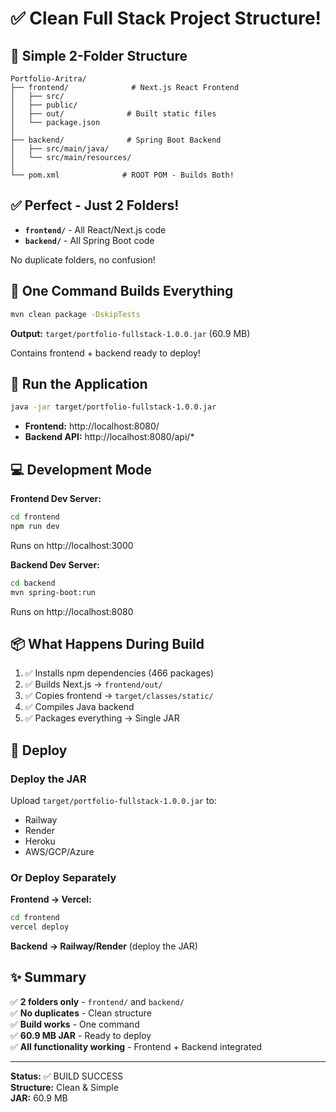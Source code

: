 # ✅ Clean Full Stack Project Structure!

## 📁 Simple 2-Folder Structure

```
Portfolio-Aritra/
├── frontend/              # Next.js React Frontend
│   ├── src/
│   ├── public/
│   ├── out/              # Built static files
│   └── package.json
│
├── backend/              # Spring Boot Backend  
│   ├── src/main/java/
│   └── src/main/resources/
│
└── pom.xml              # ROOT POM - Builds Both!
```

## ✅ Perfect - Just 2 Folders!

- **`frontend/`** - All React/Next.js code
- **`backend/`** - All Spring Boot code

No duplicate folders, no confusion!

## 🚀 One Command Builds Everything

```bash
mvn clean package -DskipTests
```

**Output:** `target/portfolio-fullstack-1.0.0.jar` (60.9 MB)

Contains frontend + backend ready to deploy!

## 🎯 Run the Application

```bash
java -jar target/portfolio-fullstack-1.0.0.jar
```

- **Frontend:** http://localhost:8080/
- **Backend API:** http://localhost:8080/api/*

## 💻 Development Mode

**Frontend Dev Server:**
```bash
cd frontend
npm run dev
```
Runs on http://localhost:3000

**Backend Dev Server:**
```bash  
cd backend
mvn spring-boot:run
```
Runs on http://localhost:8080

## 📦 What Happens During Build

1. ✅ Installs npm dependencies (466 packages)
2. ✅ Builds Next.js → `frontend/out/`
3. ✅ Copies frontend → `target/classes/static/`
4. ✅ Compiles Java backend
5. ✅ Packages everything → Single JAR

## 🚀 Deploy

### Deploy the JAR
Upload `target/portfolio-fullstack-1.0.0.jar` to:
- Railway
- Render  
- Heroku
- AWS/GCP/Azure

### Or Deploy Separately
**Frontend → Vercel:**
```bash
cd frontend
vercel deploy
```

**Backend → Railway/Render** (deploy the JAR)

## ✨ Summary

✅ **2 folders only** - `frontend/` and `backend/`  
✅ **No duplicates** - Clean structure  
✅ **Build works** - One command  
✅ **60.9 MB JAR** - Ready to deploy  
✅ **All functionality working** - Frontend + Backend integrated

---

**Status:** ✅ BUILD SUCCESS  
**Structure:** Clean & Simple  
**JAR:** 60.9 MB
